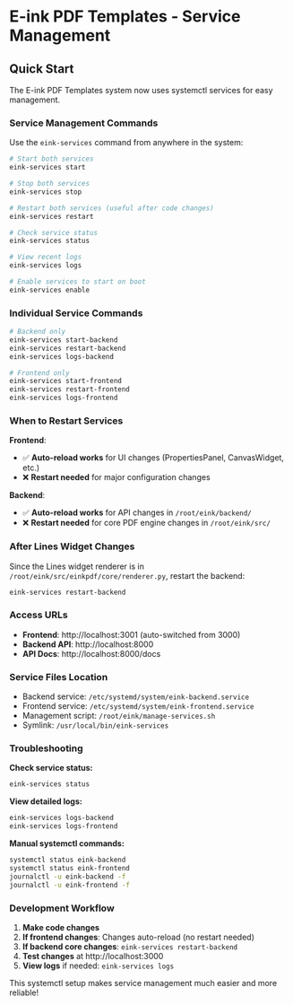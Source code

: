 # E-ink PDF Templates - Service Management

## Quick Start

The E-ink PDF Templates system now uses systemctl services for easy management.

### Service Management Commands

Use the `eink-services` command from anywhere in the system:

```bash
# Start both services
eink-services start

# Stop both services  
eink-services stop

# Restart both services (useful after code changes)
eink-services restart

# Check service status
eink-services status

# View recent logs
eink-services logs

# Enable services to start on boot
eink-services enable
```

### Individual Service Commands

```bash
# Backend only
eink-services start-backend
eink-services restart-backend
eink-services logs-backend

# Frontend only  
eink-services start-frontend
eink-services restart-frontend
eink-services logs-frontend
```

### When to Restart Services

**Frontend**: 
- ✅ **Auto-reload works** for UI changes (PropertiesPanel, CanvasWidget, etc.)
- ❌ **Restart needed** for major configuration changes

**Backend**: 
- ✅ **Auto-reload works** for API changes in `/root/eink/backend/`
- ❌ **Restart needed** for core PDF engine changes in `/root/eink/src/`

### After Lines Widget Changes

Since the Lines widget renderer is in `/root/eink/src/einkpdf/core/renderer.py`, restart the backend:

```bash
eink-services restart-backend
```

### Access URLs

- **Frontend**: http://localhost:3001 (auto-switched from 3000)
- **Backend API**: http://localhost:8000
- **API Docs**: http://localhost:8000/docs

### Service Files Location

- Backend service: `/etc/systemd/system/eink-backend.service`
- Frontend service: `/etc/systemd/system/eink-frontend.service`
- Management script: `/root/eink/manage-services.sh`
- Symlink: `/usr/local/bin/eink-services`

### Troubleshooting

**Check service status:**
```bash
eink-services status
```

**View detailed logs:**
```bash
eink-services logs-backend
eink-services logs-frontend
```

**Manual systemctl commands:**
```bash
systemctl status eink-backend
systemctl status eink-frontend
journalctl -u eink-backend -f
journalctl -u eink-frontend -f
```

### Development Workflow

1. **Make code changes**
2. **If frontend changes**: Changes auto-reload (no restart needed)
3. **If backend core changes**: `eink-services restart-backend` 
4. **Test changes** at http://localhost:3000
5. **View logs** if needed: `eink-services logs`

This systemctl setup makes service management much easier and more reliable!
